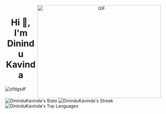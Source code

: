 <a target="_blank" align="center">
  <img align="right" top="500" height="300" width="400" alt="GIF" src="https://media.giphy.com/media/SWoSkN6DxTszqIKEqv/giphy.gif">
</a>
<h1 align="center">Hi 👋, I'm Dinindu Kavinda</h1>
<p align="left"> <img src="https://komarev.com/ghpvc/?username=sfdgsdf&label=Profile%20views&color=0e75b6&style=flat" alt="sfdgsdf" /> </p>

![DininduKavinda's Stats](https://github-readme-stats.vercel.app/api?username=DininduKavinda&theme=gruvbox&show_icons=true&hide_border=true&count_private=true)
![DininduKavinda's Streak](https://github-readme-streak-stats.herokuapp.com/?user=DininduKavinda&theme=gruvbox&hide_border=true)
![DininduKavinda's Top Languages](https://github-readme-stats.vercel.app/api/top-langs/?username=DininduKavinda&theme=gruvbox&show_icons=true&hide_border=true&layout=compact)
